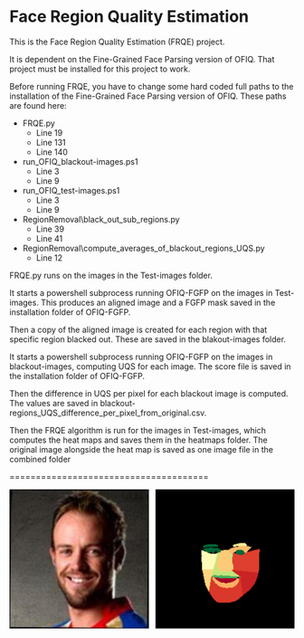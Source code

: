 Face Region Quality Estimation
===========================

This is the Face Region Quality Estimation (FRQE) project.

It is dependent on the Fine-Grained Face Parsing version of OFIQ. That project must be installed for this project to work.

Before running FRQE, you have to change some hard coded full paths to the installation of the Fine-Grained Face Parsing version of OFIQ.
These paths are found here:
- FRQE.py
    - Line 19
    - Line 131
    - Line 140
- run_OFIQ_blackout-images.ps1
    - Line 3
    - Line 9
- run_OFIQ_test-images.ps1
    - Line 3
    - Line 9
- RegionRemoval\black_out_sub_regions.py
    - Line 39
    - Line 41
- RegionRemoval\compute_averages_of_blackout_regions_UQS.py
    - Line 12


FRQE.py runs on the images in the Test-images folder.

It starts a powershell subprocess running OFIQ-FGFP on the images in Test-images. This produces an aligned image and a FGFP mask saved in the installation folder of OFIQ-FGFP.

Then a copy of the aligned image is created for each region with that specific region blacked out. These are saved in the blakout-images folder.

It starts a powershell subprocess running OFIQ-FGFP on the images in blackout-images, computing UQS for each image. The score file is saved in the installation folder of OFIQ-FGFP.

Then the difference in UQS per pixel for each blackout image is computed. The values are saved in blackout-regions_UQS_difference_per_pixel_from_original.csv.

Then the FRQE algorithm is run for the images in Test-images, which computes the heat maps and saves them in the heatmaps folder. The original image alongside the heat map is saved as one image file in the combined folder

======================================


![Example heatmap and image](./combined/combined_image2.png)
